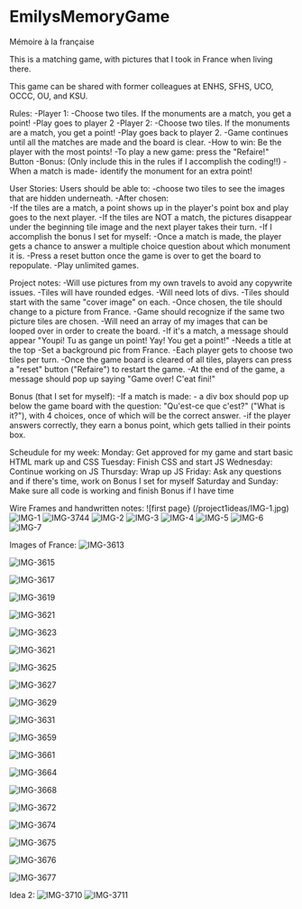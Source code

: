 # EmilysMemoryGame
Mémoire à la française

This is a matching game, with pictures that I took in France when living there. 

This game can be shared with former colleagues at ENHS, SFHS, UCO, OCCC, OU, and KSU.

Rules: 
-Player 1:
    -Choose two tiles. If the monuments are a match, you get a point!
-Play goes to player 2
-Player 2:
    -Choose two tiles. If the monuments are a match, you get a point!
-Play goes back to player 2.
-Game continues until all the matches are made and the board is clear.
-How to win: Be the player with the most points!
-To play a new game: press the "Refaire!" Button
-Bonus: (Only include this in the rules if I accomplish the coding!!)
    -When a match is made- identify the monument for an extra point!


User Stories: 
Users should be able to:
-choose two tiles to see the images that are hidden underneath.
-After chosen:  
    -If the tiles are a match, a point shows up in the player's point box and play goes to the next player. 
    -If the tiles are NOT a match, the pictures disappear under the beginning tile image and the next player takes their turn. 
-If I accomplish the bonus I set for myself:
    -Once a match is made, the player gets a chance to answer a multiple choice question about which monument it is. 
-Press a reset button once the game is over to get the board to repopulate.
-Play unlimited games.


Project notes: 
-Will use pictures from my own travels to avoid any copywrite issues. 
-Tiles will have rounded edges. 
-Will need lots of divs.
-Tiles should start with the same "cover image" on each.
-Once chosen, the tile should change to a picture from France.
-Game should recognize if the same two picture tiles are chosen. 
-Will need an array of my images that can be looped over in order to create the board.
-If it's a match, a message should appear "Youpi! Tu as gange un point! Yay! You get a point!"
-Needs a title at the top
-Set a background pic from France.
-Each player gets to choose two tiles per turn.
-Once the game board is cleared of all tiles, players can press a "reset" button ("Refaire") to restart the game.
-At the end of the game, a message should pop up saying "Game over! C'eat fini!"


Bonus (that I set for myself):
-If a match is made:
    - a div box should pop up below the game board with the question: "Qu'est-ce que c'est?" ("What is it?"), with 4 choices, once of which will be the correct answer.
    -if the player answers correctly, they earn a bonus point, which gets tallied in their points box.


Scheudule for my week:
Monday: Get approved for my game and start basic HTML mark up and CSS
Tuesday: Finish CSS and start JS
Wednesday: Continue working on JS
Thursday: Wrap up JS 
Friday: Ask any questions and if there's time, work on Bonus I set for myself
Saturday and Sunday: Make sure all code is working and finish Bonus if I have time


Wire Frames and handwritten notes:
![first page} (/project1ideas/IMG-1.jpg)
![IMG-1](https://user-images.githubusercontent.com/77028684/191042254-70502287-b0d5-4d74-aae4-e4ab462c0e40.jpg)
![IMG-3744](https://user-images.githubusercontent.com/77028684/191091666-25b6808b-fb59-4d5e-992f-470ad08058e4.jpg)
![IMG-2](https://user-images.githubusercontent.com/77028684/191042272-869bd119-c3be-42f2-be8b-c40f899d755a.jpg)
![IMG-3](https://user-images.githubusercontent.com/77028684/191042283-f6144ff6-2296-4c74-800a-1ac96d6b88a2.jpg)
![IMG-4](https://user-images.githubusercontent.com/77028684/191042293-92382143-fb70-4433-8a19-e00c1c9ede5d.jpg)
![IMG-5](https://user-images.githubusercontent.com/77028684/191042303-bb394025-00af-4e5e-bb2f-a4c541a34e70.jpg)
![IMG-6](https://user-images.githubusercontent.com/77028684/191042319-9ec112a4-be71-4ed9-83c9-7c8b670e637c.jpg)
![IMG-7](https://user-images.githubusercontent.com/77028684/191042334-f4547f66-56b1-4d7a-b328-1ba2b3ef4de5.jpg)


Images of France:
![IMG-3613](https://user-images.githubusercontent.com/77028684/191039682-a1029fbe-189e-48ba-83bb-757eb5b44ef7.jpg)

![IMG-3615](https://user-images.githubusercontent.com/77028684/191039874-747cbe67-13bf-4dcf-b7da-f65eafa412cb.jpg)

![IMG-3617](https://user-images.githubusercontent.com/77028684/191039986-cdf61562-af3e-4eb8-b917-957fae5eb953.jpg)

![IMG-3619](https://user-images.githubusercontent.com/77028684/191040077-24120c82-7ffd-4cb9-a38e-824bd2692ec2.jpg)

![IMG-3621](https://user-images.githubusercontent.com/77028684/191040341-5fcc504d-b7ee-4fd7-b449-5f8a73bd3d3e.jpg)

![IMG-3623](https://user-images.githubusercontent.com/77028684/191040566-c0cc1979-6280-4d86-a0ee-1e3e3ce6083a.jpg)

![IMG-3621](https://user-images.githubusercontent.com/77028684/191040793-672f314e-2ec6-4726-bf15-4782fe160c52.jpg)

![IMG-3625](https://user-images.githubusercontent.com/77028684/191040934-29173ad1-3638-4ba9-941e-8c0d607b2272.jpg)

![IMG-3627](https://user-images.githubusercontent.com/77028684/191041572-fdb5940d-ecb4-4d0b-a5b1-098b3f58de7f.jpg)

![IMG-3629](https://user-images.githubusercontent.com/77028684/191041579-bcaf1299-a850-46a1-9f68-462f398117fe.jpg)

![IMG-3631](https://user-images.githubusercontent.com/77028684/191041600-cb0d29aa-e18f-4159-86d3-0403cfa83387.jpg)

![IMG-3659](https://user-images.githubusercontent.com/77028684/191041618-b18da5d1-033d-4010-9f8a-bba809bd4337.jpg)

![IMG-3661](https://user-images.githubusercontent.com/77028684/191041658-a48cb16f-8d5f-40a3-b6bb-3f0714d688e4.jpg)

![IMG-3664](https://user-images.githubusercontent.com/77028684/191041689-d0e8d34d-17fe-4b4e-b21f-8e166da61aed.jpg)

![IMG-3668](https://user-images.githubusercontent.com/77028684/191041759-d9d36f5d-d1da-4e9e-83bc-e40f54594560.jpg)

![IMG-3672](https://user-images.githubusercontent.com/77028684/191041792-60ae3d24-c741-48b1-bf97-dfabdf885bd4.jpg)

![IMG-3674](https://user-images.githubusercontent.com/77028684/191041866-bc239719-223c-4064-bf16-fce9f1012ee5.jpg)

![IMG-3675](https://user-images.githubusercontent.com/77028684/191041949-f727c4bf-53b6-4c53-ab61-15acd7dd9a0f.jpg)

![IMG-3676](https://user-images.githubusercontent.com/77028684/191041979-fb7139c7-d61d-49a0-8cbf-d43a3c1bd9b7.jpg)

![IMG-3677](https://user-images.githubusercontent.com/77028684/191042006-9430bf7a-5f19-4808-834d-aec4122cf1f8.jpg)


Idea 2:
![IMG-3710](https://user-images.githubusercontent.com/77028684/191043522-43538e38-61d3-4937-8823-167a2177d5e6.jpg)
![IMG-3711](https://user-images.githubusercontent.com/77028684/191043533-404c60a5-11c3-42d0-a985-2a33d63b0238.jpg)

